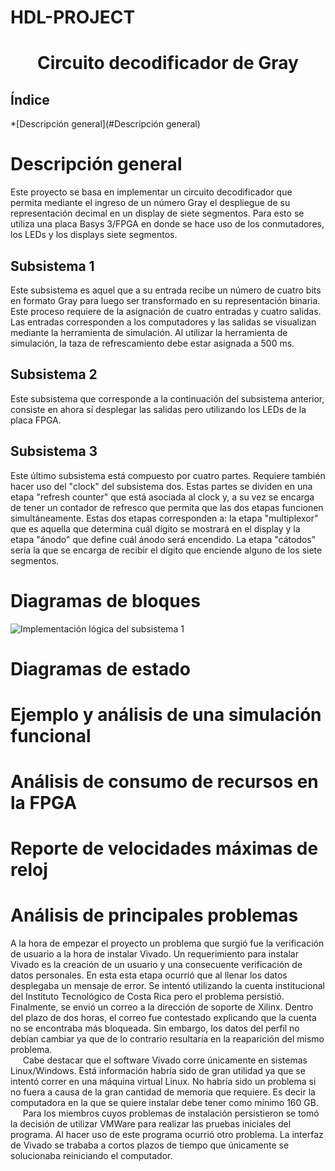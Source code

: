 # HDL-PROJECT
<h1 align="center"> Circuito decodificador de Gray </h1>

## Índice
*[Descripción general](#Descripción general)

# Descripción general
Este proyecto se basa en implementar un circuito decodificador que permita mediante el ingreso de un número Gray el despliegue de su representación decimal en un display de siete segmentos. Para esto se utiliza una placa Basys 3/FPGA en donde se hace uso de los conmutadores, los LEDs y los displays siete segmentos.
## Subsistema 1
Este subsistema es aquel que a su entrada recibe un número de cuatro bits en formato Gray para luego ser transformado en su representación binaria. Este proceso requiere de la asignación de cuatro entradas y cuatro salidas. Las entradas corresponden a los computadores y las salidas se visualizan mediante la herramienta de simulación. Al utilizar la herramienta de simulación, la taza de refrescamiento debe estar asignada a 500 ms.

## Subsistema 2
Este subsistema que corresponde a la continuación del subsistema anterior, consiste en ahora sí desplegar las salidas pero utilizando los LEDs de la placa FPGA.

## Subsistema 3
Este último subsistema está compuesto por cuatro partes. Requiere también hacer uso del "clock" del subsistema dos. Estas partes se dividen en una etapa "refresh counter" que está asociada al clock y, a su vez se encarga de tener un contador de refresco que permita que las dos etapas funcionen simultáneamente. Estas dos etapas corresponden a: la etapa "multiplexor" que es aquella que determina cuál dígito se mostrará en el display y la etapa "ánodo" que define cuál ánodo será encendido. La etapa "cátodos" sería la que se encarga de recibir el dígito que enciende alguno de los siete segmentos.

# Diagramas de bloques
![Implementación lógica del subsistema 1](https://user-images.githubusercontent.com/111257726/195086713-428fa68d-39e8-4790-b95a-875f62756907.jpeg)

[comment]: <> (de cada subsistema y su funcionamiento fundamental, según descritos en la sección 5.)
# Diagramas de estado
[comment]: <> (de todas las FSM diseñadas, si existen, según descritos en la sección 5)
# Ejemplo y análisis de una simulación funcional
[comment]: <> (del sistema completo, desde el estímulo de entrada hasta el manejo de los 7 segmentos.)
# Análisis de consumo de recursos en la FPGA 
[comment]: <> (LUTs, FFs, etc. y del consumo de potencia que reporta la herramienta Vivado.)
# Reporte de velocidades máximas de reloj 
[comment]: <> (posibles en el diseño mínima frecuencia de reloj para este diseño: 50 MHz.)
# Análisis de principales problemas 
[comment]: <> (hallados durante el trabajo y de las soluciones aplicadas)
A la hora de empezar el proyecto un problema que surgió fue la verificación de usuario a la hora de instalar Vivado. Un requerimiento para instalar Vivado es la creación de un usuario y una consecuente verificación de datos personales. En esta esta etapa ocurrió que al llenar los datos desplegaba un mensaje de error. Se intentó utilizando la cuenta institucional del Instituto Tecnológico de Costa Rica pero el problema persistió. Finalmente, se envió un correo a la dirección de soporte de Xilinx. Dentro del plazo de dos horas, el correo fue contestado explicando que la cuenta no se encontraba más bloqueada. Sin embargo, los datos del perfil no debían cambiar ya que de lo contrario resultaría en la reaparición del mismo problema.   
&nbsp;&nbsp;&nbsp;&nbsp; Cabe destacar que el software Vivado corre únicamente en sistemas Linux/Windows. Está información habría sido de gran utilidad ya que se intentó correr en una máquina virtual Linux. No habría sido un problema si no fuera a causa de la gran cantidad de memoria que requiere. Es decir la computadora en la que se quiere instalar debe tener como mínimo 160 GB.  
&nbsp;&nbsp;&nbsp;&nbsp; Para los miembros cuyos problemas de instalación persistieron se tomó la decisión de utilizar VMWare para realizar las pruebas iniciales del programa. Al hacer uso de este programa ocurrió otro problema. La interfaz de Vivado se trababa a cortos plazos de tiempo que únicamente se solucionaba reiniciando el computador.
